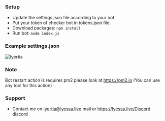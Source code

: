 ### Setup

- Update the settings.json file according to your bot.
- Put your token of checker bot in tokens.json file.
- Download packages: `npm install`
- Run bot: `node index.js`


### Example settings.json

<p align="left"> <img src="https://cdn.discordapp.com/attachments/834061021362258002/892843072084406302/unknown.png" alt="lyertia" /> </p>

### Note

Bot restart action is requires pm2 please look at https://pm2.io (You can use any tool for this action)


### Support

- Contact me on lyertia@lyessa.live mail or https://lyessa.live/Discord discord
